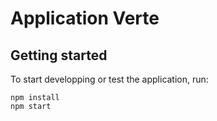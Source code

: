 # Application Verte

## Getting started

To start developping or test the application, run:

```
npm install
npm start
```
